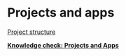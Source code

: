 # Projects and apps

[Project structure](Projects%20and%20apps%202b816aa9b67b4b1196b9a0f0a5fa4a05/Project%20structure%20a11ecc7222444dcaabd4ceacc9d2da6f.md)

[**Knowledge check: Projects and Apps**](Projects%20and%20apps%202b816aa9b67b4b1196b9a0f0a5fa4a05/Knowledge%20check%20Projects%20and%20Apps%20a5c65b31e2c648829d9fcab2103125e4.md)